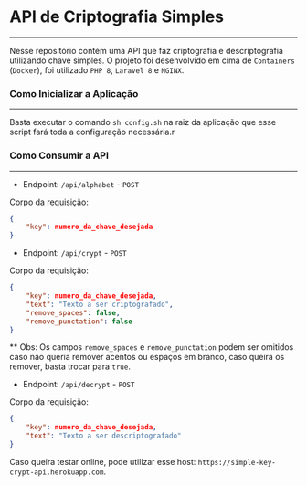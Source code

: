 # API de Criptografia Simples
---

Nesse repositório contém uma API que faz criptografia e descriptografia utilizando chave simples.
O projeto foi desenvolvido em cima de `Containers` (`Docker`), foi utilizado `PHP 8`, `Laravel 8` e `NGINX`.

### Como Inicializar a Aplicação
---

Basta executar o comando `sh config.sh` na raiz da aplicação que esse script fará toda a configuração necessária.r

### Como Consumir a API
---

- Endpoint: `/api/alphabet` - `POST`

Corpo da requisição:
```json
{
	"key": numero_da_chave_desejada
}
```

- Endpoint: `/api/crypt` - `POST`

Corpo da requisição:
```json
{
	"key": numero_da_chave_desejada,
	"text": "Texto a ser criptografado",
	"remove_spaces": false,
	"remove_punctation": false
}
```

** Obs: Os campos `remove_spaces` e `remove_punctation` podem ser omitidos caso não queria remover acentos ou espaços em branco, caso queira os remover, basta trocar para `true`.

- Endpoint: `/api/decrypt` - `POST`

Corpo da requisição:
```json
{
	"key": numero_da_chave_desejada,
	"text": "Texto a ser descriptografado"
}
```

Caso queira testar online, pode utilizar esse host: `https://simple-key-crypt-api.herokuapp.com`.
